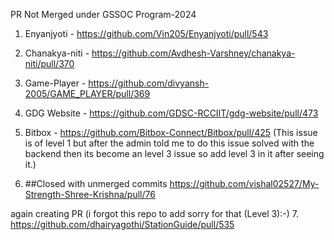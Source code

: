 PR Not Merged under GSSOC Program-2024

1. Enyanjyoti - https://github.com/Vin205/Enyanjyoti/pull/543

2. Chanakya-niti - https://github.com/Avdhesh-Varshney/chanakya-niti/pull/370

3. Game-Player - https://github.com/divyansh-2005/GAME_PLAYER/pull/369

4. GDG Website - https://github.com/GDSC-RCCIIT/gdg-website/pull/473

5. Bitbox - https://github.com/Bitbox-Connect/Bitbox/pull/425 (This issue is of level 1 but after the admin told me to do this issue solved with the backend then its become an level 3 issue so add level 3 in it after seeing it.)

6. ##Closed with unmerged commits 
https://github.com/vishal02527/My-Strength-Shree-Krishna/pull/76

again creating PR (i forgot this repo to add sorry for that (Level 3):-)
7. https://github.com/dhairyagothi/StationGuide/pull/535
